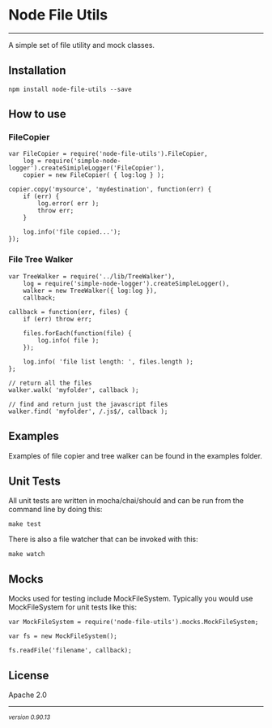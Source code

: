 # Node File Utils
- - -

A simple set of file utility and mock classes.


## Installation

    npm install node-file-utils --save


## How to use

### FileCopier

	var FileCopier = require('node-file-utils').FileCopier,
		log = require('simple-node-logger').createSimipleLogger('FileCopier'),
		copier = new FileCopier( { log:log } );
		
	copier.copy('mysource', 'mydestination', function(err) {
		if (err) {
			log.error( err );
			throw err;
		}
		
		log.info('file copied...');
	});

### File Tree Walker

	var TreeWalker = require('../lib/TreeWalker'),
    	log = require('simple-node-logger').createSimpleLogger(),
    	walker = new TreeWalker({ log:log }),
    	callback;
    	
    callback = function(err, files) {
    	if (err) throw err;

    	files.forEach(function(file) {
        	log.info( file );
    	}); 

    	log.info( 'file list length: ', files.length );
    };

	// return all the files
	walker.walk( 'myfolder', callback );
	
	// find and return just the javascript files
	walker.find( 'myfolder', /.js$/, callback );

## Examples

Examples of file copier and tree walker can be found in the examples folder.

## Unit Tests

All unit tests are written in mocha/chai/should and can be run from the command line by doing this:

	make test
	
There is also a file watcher that can be invoked with this:

	make watch
	
## Mocks

Mocks used for testing include MockFileSystem.  Typically you would use MockFileSystem for unit tests like this:

    var MockFileSystem = require('node-file-utils').mocks.MockFileSystem;

    var fs = new MockFileSystem();

    fs.readFile('filename', callback);

## License

Apache 2.0

- - -
<p><small><em>version 0.90.13</em></small></p>
